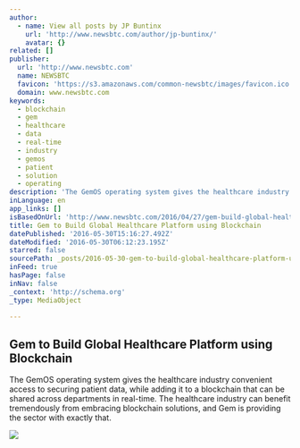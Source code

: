 ```yaml
---
author:
  - name: View all posts by JP Buntinx
    url: 'http://www.newsbtc.com/author/jp-buntinx/'
    avatar: {}
related: []
publisher:
  url: 'http://www.newsbtc.com'
  name: NEWSBTC
  favicon: 'https://s3.amazonaws.com/common-newsbtc/images/favicon.ico'
  domain: www.newsbtc.com
keywords:
  - blockchain
  - gem
  - healthcare
  - data
  - real-time
  - industry
  - gemos
  - patient
  - solution
  - operating
description: 'The GemOS operating system gives the healthcare industry convenient access to securing patient data, while adding it to a blockchain that can be shared across departments in real-time. The healthcare industry can benefit tremendously from embracing blockchain solutions, and Gem is providing the sector with exactly that.'
inLanguage: en
app_links: []
isBasedOnUrl: 'http://www.newsbtc.com/2016/04/27/gem-build-global-healthcare-platform-using-blockchain/'
title: Gem to Build Global Healthcare Platform using Blockchain
datePublished: '2016-05-30T15:16:27.492Z'
dateModified: '2016-05-30T06:12:23.195Z'
starred: false
sourcePath: _posts/2016-05-30-gem-to-build-global-healthcare-platform-using-blockchain.md
inFeed: true
hasPage: false
inNav: false
_context: 'http://schema.org'
_type: MediaObject

---
```

<article style=""><h1>Gem to Build Global Healthcare Platform using Blockchain</h1><p>The GemOS operating system gives the healthcare industry convenient access to securing patient data, while adding it to a blockchain that can be shared across departments in real-time. The healthcare industry can benefit tremendously from embracing blockchain solutions, and Gem is providing the sector with exactly that.</p><img src="http://s3.amazonaws.com/main-newsbtc-images/2016/04/27084232/shutterstock_211464964.jpg" /></article>